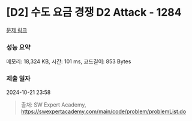 # [D2] 수도 요금 경쟁 D2 Attack - 1284 

[문제 링크](https://swexpertacademy.com/main/code/problem/problemDetail.do?contestProbId=AV189xUaI8UCFAZN) 

### 성능 요약

메모리: 18,324 KB, 시간: 101 ms, 코드길이: 853 Bytes

### 제출 일자

2024-10-21 23:58



> 출처: SW Expert Academy, https://swexpertacademy.com/main/code/problem/problemList.do
